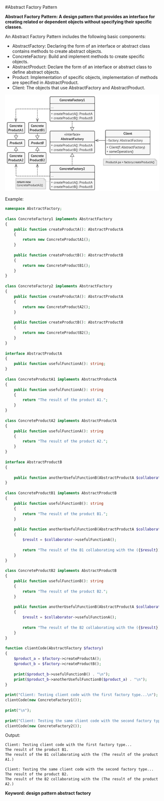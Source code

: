 #Abstract Factory Pattern

**Abstract Factory Pattern: A design pattern that provides an interface for creating related or dependent objects without specifying their specific classes.**

An Abstract Factory Pattern includes the following basic components:

- AbstractFactory: Declaring the form of an interface or abstract class contains methods to create abstract objects.
- ConcreteFactory: Build and implement methods to create specific objects.
- AbstractProduct: Declare the form of an interface or abstract class to define abstract objects.
- Product: Implementation of specific objects, implementation of methods are specified in AbstractProduct.
- Client: The objects that use AbstractFactory and AbstractProduct.

![Alt text](../../../basic/images/design-patterns/creational-patterns/abstract-factory-structure.png?raw=true "Abstract Factory Pattern Structure")

Example:
```php
namespace AbstractFactory;

class ConcreteFactory1 implements AbstractFactory
{
    public function createProductA(): AbstractProductA
    {
        return new ConcreteProductA1();
    }

    public function createProductB(): AbstractProductB
    {
        return new ConcreteProductB1();
    }
}

class ConcreteFactory2 implements AbstractFactory
{
    public function createProductA(): AbstractProductA
    {
        return new ConcreteProductA2();
    }

    public function createProductB(): AbstractProductB
    {
        return new ConcreteProductB2();
    }
}

interface AbstractProductA
{
    public function usefulFunctionA(): string;
}

class ConcreteProductA1 implements AbstractProductA
{
    public function usefulFunctionA(): string
    {
        return "The result of the product A1.";
    }
}

class ConcreteProductA2 implements AbstractProductA
{
    public function usefulFunctionA(): string
    {
        return "The result of the product A2.";
    }
}

interface AbstractProductB
{
  
    public function anotherUsefulFunctionB(AbstractProductA $collaborator): string;
}

class ConcreteProductB1 implements AbstractProductB
{
    public function usefulFunctionB(): string
    {
        return "The result of the product B1.";
    }

    public function anotherUsefulFunctionB(AbstractProductA $collaborator): string
    {
        $result = $collaborator->usefulFunctionA();

        return "The result of the B1 collaborating with the ({$result})";
    }
}

class ConcreteProductB2 implements AbstractProductB
{
    public function usefulFunctionB(): string
    {
        return "The result of the product B2.";
    }

    public function anotherUsefulFunctionB(AbstractProductA $collaborator): string
    {
        $result = $collaborator->usefulFunctionA();

        return "The result of the B2 collaborating with the ({$result})";
    }
}

function clientCode(AbstractFactory $factory)
{
    $product_a = $factory->createProductA();
    $product_b = $factory->createProductB();

    print($product_b->usefulFunctionB() . "\n");
    print($product_b->anotherUsefulFunctionB($product_a) . "\n");
}

print("Client: Testing client code with the first factory type...\n");
clientCode(new ConcreteFactory1());

print("\n");

print("Client: Testing the same client code with the second factory type...\n");
clientCode(new ConcreteFactory2());
```
Output:

    Client: Testing client code with the first factory type...
    The result of the product B1.
    The result of the B1 collaborating with the (The result of the product A1.)
    
    Client: Testing the same client code with the second factory type...
    The result of the product B2.
    The result of the B2 collaborating with the (The result of the product A2.)
    
**Keyword: design pattern abstract factory**